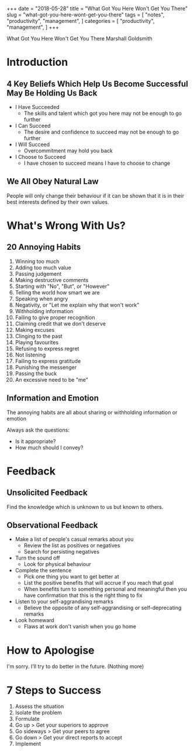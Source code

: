+++
date = "2018-05-28"
title = "What Got You Here Won't Get You There"
slug = "what-got-you-here-wont-get-you-there"
tags = [
    "notes",
    "productivity",
    "management",
]
categories = [
    "productivity",
    "management",
]
+++

What Got You Here Won't Get You There
Marshall Goldsmith

# Introduction

## 4 Key Beliefs Which Help Us Become Successful May Be Holding Us Back

* I Have Succeeded
  * The skills and talent which got you here may not be enough to go further
* I Can Succeed
  * The desire and confidence to succeed may not be enough to go further
* I Will Succeed
  * Overcommitment may hold you back
* I Choose to Succeed
  * I have chosen to succeed means I have to choose to change

## We All Obey Natural Law

People will only change their behaviour if it can be shown that it is in their best interests defined by their own values.

# What's Wrong With Us?

## 20 Annoying Habits

1. Winning too much
2. Adding too much value
3. Passing judgement
4. Making destructive comments
5. Starting with "No", "But", or "However"
6. Telling the world how smart we are
7. Speaking when angry
8. Negativity, or "Let me explain why that won't work"
9. Withholding information
10. Failing to give proper recognition
11. Claiming credit that we don't deserve
12. Making excuses
13. Clinging to the past
14. Playing favourites
15. Refusing to express regret
16. Not listening
17. Failing to express gratitude
18. Punishing the messenger
19. Passing the buck
20. An excessive need to be "me"

## Information and Emotion

The annoying habits are all about sharing or withholding information or emotion

Always ask the questions:
* Is it appropriate?
* How much should I convey?

# Feedback

## Unsolicited Feedback

Find the knowledge which is unknown to us but known to others.

## Observational Feedback

* Make a list of people's casual remarks about you
  * Review the list as positives or negatives
  * Search for persisting negatives
* Turn the sound off
  * Look for physical behaviour
* Complete the sentence
  * Pick one thing you want to get better at
  * List the positive benefits that will accrue if you reach that goal
  * When benefits turn to something personal and meaningful then you have confirmation that this is the right thing to fix
* Listen to your self-aggrandising remarks
  * Believe the opposite of any self-aggrandising or self-deprecating remarks
* Look homeward
  * Flaws at work don't vanish when you go home

# How to Apologise

I'm sorry.
I'll try to do better in the future.
(Nothing more)

# 7 Steps to Success

1. Assess the situation
2. Isolate the problem
3. Formulate
4. Go up > Get your superiors to approve
5. Go sideways > Get your peers to agree
6. Go down > Get your direct reports to accept
7. Implement
